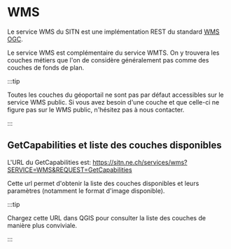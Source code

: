 # WMS

Le service WMS du SITN est une implémentation REST du standard [WMS OGC](http://www.opengeospatial.org/standards/wms).

Le service WMS est complémentaire du service WMTS. On y trouvera les couches métiers que l'on de considère généralement pas comme des couches de fonds de plan.

:::tip

Toutes les couches du géoportail ne sont pas par défaut accessibles sur le service WMS public. Si vous avez besoin d'une couche et que celle-ci ne figure pas sur le WMS public, n'hésitez pas à nous contacter.

:::

## GetCapabilities et liste des couches disponibles

L'URL du GetCapabilities est:
https://sitn.ne.ch/services/wms?SERVICE=WMS&REQUEST=GetCapabilities

Cette url permet d'obtenir la liste des couches disponibles et leurs paramètres (notamment le format d'image disponible).

:::tip

Chargez cette URL dans QGIS pour consulter la liste des couches de manière plus conviviale.

:::